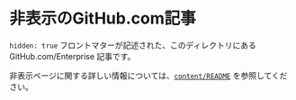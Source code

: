 # 非表示のGitHub.com記事

`hidden: true` フロントマターが記述された、このディレクトリにある GitHub.com/Enterprise 記事です。

非表示ページに関する詳しい情報については、[`content/README`](../README.md#hidden-pages) を参照してください。
